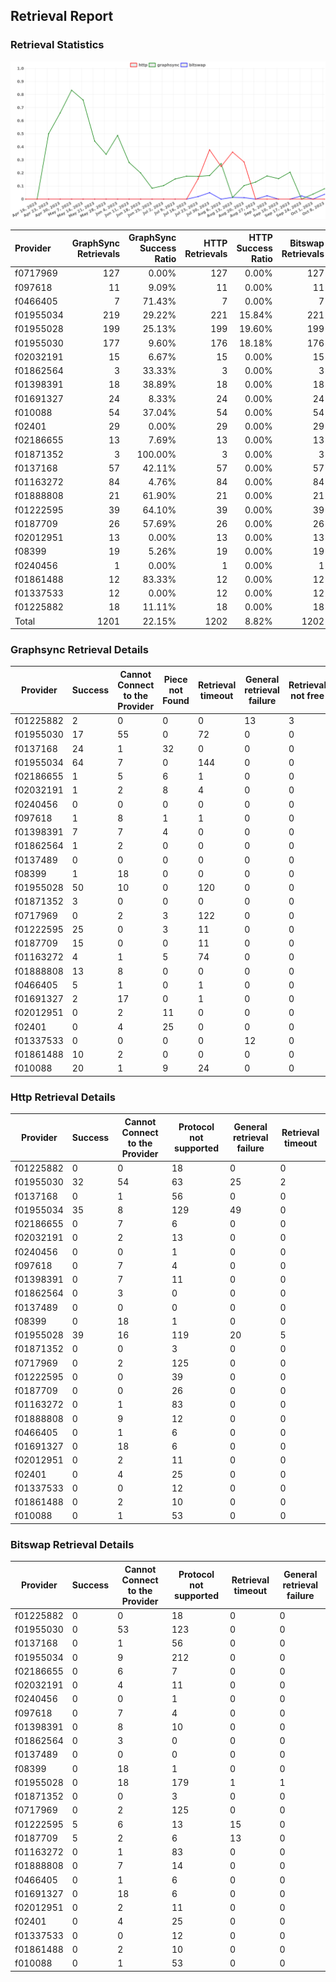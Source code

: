 ## Retrieval Report
### Retrieval Statistics
<img src="https://raw.githubusercontent.com/data-preservation-programs/filplus-checker-assets/main/filecoin-project/filecoin-plus-large-datasets/issues/1598/1697373682428.png"/>

| Provider  | GraphSync Retrievals | GraphSync Success Ratio | HTTP Retrievals | HTTP Success Ratio | Bitswap Retrievals | Bitswap Success Ratio |
| :-------- | -------------------: | ----------------------: | --------------: | -----------------: | -----------------: | --------------------: |
| f0717969  |                  127 |                   0.00% |             127 |              0.00% |                127 |                 0.00% |
| f097618   |                   11 |                   9.09% |              11 |              0.00% |                 11 |                 0.00% |
| f0466405  |                    7 |                  71.43% |               7 |              0.00% |                  7 |                 0.00% |
| f01955034 |                  219 |                  29.22% |             221 |             15.84% |                221 |                 0.00% |
| f01955028 |                  199 |                  25.13% |             199 |             19.60% |                199 |                 0.00% |
| f01955030 |                  177 |                   9.60% |             176 |             18.18% |                176 |                 0.00% |
| f02032191 |                   15 |                   6.67% |              15 |              0.00% |                 15 |                 0.00% |
| f01862564 |                    3 |                  33.33% |               3 |              0.00% |                  3 |                 0.00% |
| f01398391 |                   18 |                  38.89% |              18 |              0.00% |                 18 |                 0.00% |
| f01691327 |                   24 |                   8.33% |              24 |              0.00% |                 24 |                 0.00% |
| f010088   |                   54 |                  37.04% |              54 |              0.00% |                 54 |                 0.00% |
| f02401    |                   29 |                   0.00% |              29 |              0.00% |                 29 |                 0.00% |
| f02186655 |                   13 |                   7.69% |              13 |              0.00% |                 13 |                 0.00% |
| f01871352 |                    3 |                 100.00% |               3 |              0.00% |                  3 |                 0.00% |
| f0137168  |                   57 |                  42.11% |              57 |              0.00% |                 57 |                 0.00% |
| f01163272 |                   84 |                   4.76% |              84 |              0.00% |                 84 |                 0.00% |
| f01888808 |                   21 |                  61.90% |              21 |              0.00% |                 21 |                 0.00% |
| f01222595 |                   39 |                  64.10% |              39 |              0.00% |                 39 |                12.82% |
| f0187709  |                   26 |                  57.69% |              26 |              0.00% |                 26 |                19.23% |
| f02012951 |                   13 |                   0.00% |              13 |              0.00% |                 13 |                 0.00% |
| f08399    |                   19 |                   5.26% |              19 |              0.00% |                 19 |                 0.00% |
| f0240456  |                    1 |                   0.00% |               1 |              0.00% |                  1 |                 0.00% |
| f01861488 |                   12 |                  83.33% |              12 |              0.00% |                 12 |                 0.00% |
| f01337533 |                   12 |                   0.00% |              12 |              0.00% |                 12 |                 0.00% |
| f01225882 |                   18 |                  11.11% |              18 |              0.00% |                 18 |                 0.00% |
| Total     |                 1201 |                  22.15% |            1202 |              8.82% |               1202 |                 0.83% |

### Graphsync Retrieval Details
| Provider  | Success | Cannot Connect to the Provider | Piece not Found | Retrieval timeout | General retrieval failure | Retrieval not free | Retrieval rejected | Unconfirmed block transfer | Provider not online |
| --------- | ------- | ------------------------------ | --------------- | ----------------- | ------------------------- | ------------------ | ------------------ | -------------------------- | ------------------- |
| f01225882 | 2       | 0                              | 0               | 0                 | 13                        | 3                  | 0                  | 0                          | 0                   |
| f01955030 | 17      | 55                             | 0               | 72                | 0                         | 0                  | 0                  | 0                          | 33                  |
| f0137168  | 24      | 1                              | 32              | 0                 | 0                         | 0                  | 0                  | 0                          | 0                   |
| f01955034 | 64      | 7                              | 0               | 144               | 0                         | 0                  | 0                  | 4                          | 0                   |
| f02186655 | 1       | 5                              | 6               | 1                 | 0                         | 0                  | 0                  | 0                          | 0                   |
| f02032191 | 1       | 2                              | 8               | 4                 | 0                         | 0                  | 0                  | 0                          | 0                   |
| f0240456  | 0       | 0                              | 0               | 0                 | 0                         | 0                  | 0                  | 0                          | 1                   |
| f097618   | 1       | 8                              | 1               | 1                 | 0                         | 0                  | 0                  | 0                          | 0                   |
| f01398391 | 7       | 7                              | 4               | 0                 | 0                         | 0                  | 0                  | 0                          | 0                   |
| f01862564 | 1       | 2                              | 0               | 0                 | 0                         | 0                  | 0                  | 0                          | 0                   |
| f0137489  | 0       | 0                              | 0               | 0                 | 0                         | 0                  | 0                  | 0                          | 0                   |
| f08399    | 1       | 18                             | 0               | 0                 | 0                         | 0                  | 0                  | 0                          | 0                   |
| f01955028 | 50      | 10                             | 0               | 120               | 0                         | 0                  | 0                  | 19                         | 0                   |
| f01871352 | 3       | 0                              | 0               | 0                 | 0                         | 0                  | 0                  | 0                          | 0                   |
| f0717969  | 0       | 2                              | 3               | 122               | 0                         | 0                  | 0                  | 0                          | 0                   |
| f01222595 | 25      | 0                              | 3               | 11                | 0                         | 0                  | 0                  | 0                          | 0                   |
| f0187709  | 15      | 0                              | 0               | 11                | 0                         | 0                  | 0                  | 0                          | 0                   |
| f01163272 | 4       | 1                              | 5               | 74                | 0                         | 0                  | 0                  | 0                          | 0                   |
| f01888808 | 13      | 8                              | 0               | 0                 | 0                         | 0                  | 0                  | 0                          | 0                   |
| f0466405  | 5       | 1                              | 0               | 1                 | 0                         | 0                  | 0                  | 0                          | 0                   |
| f01691327 | 2       | 17                             | 0               | 1                 | 0                         | 0                  | 4                  | 0                          | 0                   |
| f02012951 | 0       | 2                              | 11              | 0                 | 0                         | 0                  | 0                  | 0                          | 0                   |
| f02401    | 0       | 4                              | 25              | 0                 | 0                         | 0                  | 0                  | 0                          | 0                   |
| f01337533 | 0       | 0                              | 0               | 0                 | 12                        | 0                  | 0                  | 0                          | 0                   |
| f01861488 | 10      | 2                              | 0               | 0                 | 0                         | 0                  | 0                  | 0                          | 0                   |
| f010088   | 20      | 1                              | 9               | 24                | 0                         | 0                  | 0                  | 0                          | 0                   |

### Http Retrieval Details
| Provider  | Success | Cannot Connect to the Provider | Protocol not supported | General retrieval failure | Retrieval timeout |
| --------- | ------- | ------------------------------ | ---------------------- | ------------------------- | ----------------- |
| f01225882 | 0       | 0                              | 18                     | 0                         | 0                 |
| f01955030 | 32      | 54                             | 63                     | 25                        | 2                 |
| f0137168  | 0       | 1                              | 56                     | 0                         | 0                 |
| f01955034 | 35      | 8                              | 129                    | 49                        | 0                 |
| f02186655 | 0       | 7                              | 6                      | 0                         | 0                 |
| f02032191 | 0       | 2                              | 13                     | 0                         | 0                 |
| f0240456  | 0       | 0                              | 1                      | 0                         | 0                 |
| f097618   | 0       | 7                              | 4                      | 0                         | 0                 |
| f01398391 | 0       | 7                              | 11                     | 0                         | 0                 |
| f01862564 | 0       | 3                              | 0                      | 0                         | 0                 |
| f0137489  | 0       | 0                              | 0                      | 0                         | 0                 |
| f08399    | 0       | 18                             | 1                      | 0                         | 0                 |
| f01955028 | 39      | 16                             | 119                    | 20                        | 5                 |
| f01871352 | 0       | 0                              | 3                      | 0                         | 0                 |
| f0717969  | 0       | 2                              | 125                    | 0                         | 0                 |
| f01222595 | 0       | 0                              | 39                     | 0                         | 0                 |
| f0187709  | 0       | 0                              | 26                     | 0                         | 0                 |
| f01163272 | 0       | 1                              | 83                     | 0                         | 0                 |
| f01888808 | 0       | 9                              | 12                     | 0                         | 0                 |
| f0466405  | 0       | 1                              | 6                      | 0                         | 0                 |
| f01691327 | 0       | 18                             | 6                      | 0                         | 0                 |
| f02012951 | 0       | 2                              | 11                     | 0                         | 0                 |
| f02401    | 0       | 4                              | 25                     | 0                         | 0                 |
| f01337533 | 0       | 0                              | 12                     | 0                         | 0                 |
| f01861488 | 0       | 2                              | 10                     | 0                         | 0                 |
| f010088   | 0       | 1                              | 53                     | 0                         | 0                 |

### Bitswap Retrieval Details
| Provider  | Success | Cannot Connect to the Provider | Protocol not supported | Retrieval timeout | General retrieval failure |
| --------- | ------- | ------------------------------ | ---------------------- | ----------------- | ------------------------- |
| f01225882 | 0       | 0                              | 18                     | 0                 | 0                         |
| f01955030 | 0       | 53                             | 123                    | 0                 | 0                         |
| f0137168  | 0       | 1                              | 56                     | 0                 | 0                         |
| f01955034 | 0       | 9                              | 212                    | 0                 | 0                         |
| f02186655 | 0       | 6                              | 7                      | 0                 | 0                         |
| f02032191 | 0       | 4                              | 11                     | 0                 | 0                         |
| f0240456  | 0       | 0                              | 1                      | 0                 | 0                         |
| f097618   | 0       | 7                              | 4                      | 0                 | 0                         |
| f01398391 | 0       | 8                              | 10                     | 0                 | 0                         |
| f01862564 | 0       | 3                              | 0                      | 0                 | 0                         |
| f0137489  | 0       | 0                              | 0                      | 0                 | 0                         |
| f08399    | 0       | 18                             | 1                      | 0                 | 0                         |
| f01955028 | 0       | 18                             | 179                    | 1                 | 1                         |
| f01871352 | 0       | 0                              | 3                      | 0                 | 0                         |
| f0717969  | 0       | 2                              | 125                    | 0                 | 0                         |
| f01222595 | 5       | 6                              | 13                     | 15                | 0                         |
| f0187709  | 5       | 2                              | 6                      | 13                | 0                         |
| f01163272 | 0       | 1                              | 83                     | 0                 | 0                         |
| f01888808 | 0       | 7                              | 14                     | 0                 | 0                         |
| f0466405  | 0       | 1                              | 6                      | 0                 | 0                         |
| f01691327 | 0       | 18                             | 6                      | 0                 | 0                         |
| f02012951 | 0       | 2                              | 11                     | 0                 | 0                         |
| f02401    | 0       | 4                              | 25                     | 0                 | 0                         |
| f01337533 | 0       | 0                              | 12                     | 0                 | 0                         |
| f01861488 | 0       | 2                              | 10                     | 0                 | 0                         |
| f010088   | 0       | 1                              | 53                     | 0                 | 0                         |
